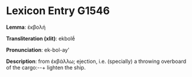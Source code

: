 # Lexicon Entry G1546

**Lemma**: ἐκβολή

**Transliteration (xlit)**: ekbolḗ

**Pronunciation**: ek-bol-ay'

**Description**:
from ἐκβάλλω; ejection, i.e. (specially) a throwing overboard of the cargo:--+ lighten the ship.
